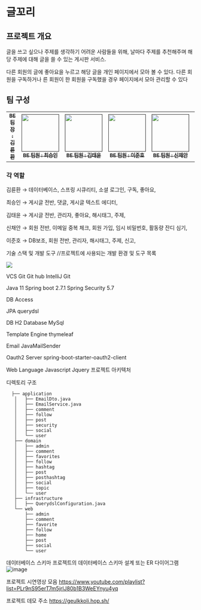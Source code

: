 # 글꼬리
## 프로젝트 개요

글을 쓰고 싶으나 주제를 생각하기 어려운 사람들을 위해, 날마다 주제를 추천해주며 해당 주제에 대해 글을 쓸 수 있는 게시판 서비스. 

다른 회원의 글에 좋아요을 누르고 해당 글을 개인 페이지에서 모아 볼 수 있다. 다른 회원을 구독하거나 른 회원이 한 회원을 구독했을 경우 페이지에서 모아 관리할 수 있다
## 팀 구성
<table>
  <tbody>
    <tr>
      <td align="center"><a href=""><img src="width="100px;" alt=""/><br /><sub><b>BE 팀장 : 김륜환</b></sub></a><br /></td>
      <td align="center"><a href=""><img src="" width="100px;" alt=""/><br /><sub><b>BE 팀원 : 최승인</b></sub></a><br /></td>
      <td align="center"><a href=""><img src="" width="100px;" alt=""/><br /><sub><b>BE 팀원 : 김태윤</b></sub></a><br /></td>
      <td align="center"><a href=""><img src="" width="100px;" alt=""/><br /><sub><b>BE 팀원 : 이준호</b></sub></a><br /></td>
      <td align="center"><a href=""><img src="" width="100px;" alt=""/><br /><sub><b>BE 팀원 : 신채안</b></sub></a><br /></td>
      <td align="center"><a href=""><img src="" width="100px;" alt=""/><br /><sub><b>BE 팀원 : 이준호</b></sub></a><br /></td>
    </tr>
  </tbody>
</table>

### 각 역할

김륜환 → 데이터베이스, 스프링 시큐리티, 소셜 로그인, 구독, 좋아요, 

최승인 → 게시글 전반, 댓글, 게시글 텍스트 에디터, 

김태윤 → 게시글 전반, 관리자, 좋아요, 해시태그, 주제, 

신채안 → 회원 전반, 이메일 중복 체크, 회원 가입, 임시 비밀번호, 활동량 잔디 심기, 

이준호 → DB보조, 회원 전반, 관리자, 해시태그, 주제, 신고, 

기술 스택 및 개발 도구
//프로젝트에 사용되는 개발 환경 및 도구 목록

<img src="https://img.shields.io/badge/IntelliJ IDEA-000000?style=for-the-badge&logo=intellijidea&logoColor=white">


VCS
Git
Git hub
IntelliJ Git

Java 11
Spring boot 2.7.1
Spring Security 5.7

DB Access

JPA
querydsl

DB
H2 Database
MySql

Template Engine
thymeleaf

Email
JavaMailSender

Oauth2 Server
spring-boot-starter-oauth2-client

Web Language
Javascript
Jquery
프로젝트 아키텍처

디렉토리 구조
 ```
   ├── application
    │   ├── EmailDto.java
    │   ├── EmailService.java
    │   ├── comment
    │   ├── follow
    │   ├── post
    │   ├── security
    │   ├── social
    │   └── user
    ├── domain
    │   ├── admin
    │   ├── comment
    │   ├── favorites
    │   ├── follow
    │   ├── hashtag
    │   ├── post
    │   ├── posthashtag
    │   ├── social
    │   ├── topic
    │   └── user
    ├── infrastructure
    │   ├── QuerydslConfiguration.java
    └── web
        ├── admin
        ├── comment
        ├── favorite
        ├── follow
        ├── home
        ├── post
        ├── social
        └── user
```
데이터베이스 스키마
프로젝트의 데이터베이스 스키마 설계 또는 ER 다이어그램
![image](https://github.com/geulkkoli-refactor/geulkkoli/assets/85615666/b1e6e3a8-9e34-49f7-8b56-f59155a02c52)

프로젝트 시연영상 모음
https://www.youtube.com/playlist?list=PLr9nS95erT7m5jrlJ80b1B3WeEYnyu4yq

프로젝트 데모 주소
https://geulkkoli.hop.sh/
